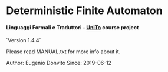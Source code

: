 # Deterministic Finite Automaton 
<h4>Linguaggi Formali e Traduttori - <a href="https://en.unito.it/" target="_blank">UniTo</a> course project</h4> `Version 1.4.4`

Please read MANUAL.txt for more info about it.

Author: Eugenio Donvito
Since: 2019-06-12
